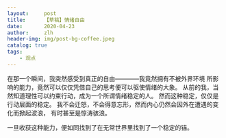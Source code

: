 ```yaml
---
layout:     post
title:      【草稿】情绪自由
date:       2020-04-23
author:     zlh
header-img: img/post-bg-coffee.jpeg
catalog: true
tags:
    - 观点
---
```


在那一个瞬间，我突然感受到真正的自由————我竟然拥有不被外界环境
所影响的能力，竟然可以仅仅凭借自己的思考便可以驱使情绪的大象。
从前的我，当然知道理性可以约束行动，成为一个所谓情绪稳定的人。
然而这种稳定，仅仅是行动层面的稳定。
我不会迁怒，不会得意忘形，然而内心仍然会因外在遭遇的变化而掀起波浪，
有时甚至是惊涛骇浪。

一旦收获这种能力，便如同找到了在无常世界里找到了一个稳定的锚。
